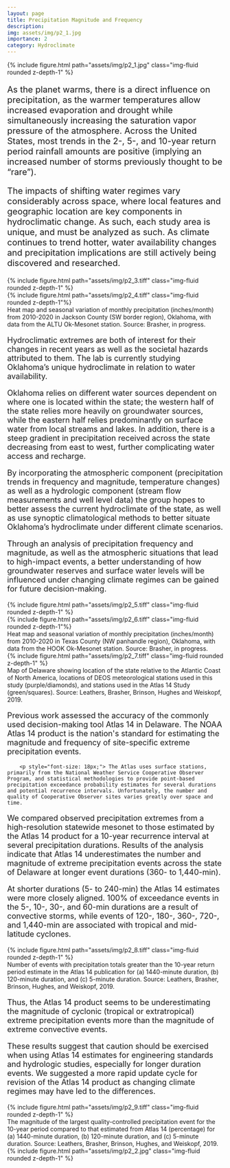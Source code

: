 ```yaml
---
layout: page
title: Precipitation Magnitude and Frequency
description: 
img: assets/img/p2_1.jpg
importance: 2
category: Hydroclimate
---
```


<div class="row">
    <div class="col-sm mt-3 mt-md-0 text-center">
        {% include figure.html path="assets/img/p2_1.jpg" class="img-fluid rounded z-depth-1" %}
    </div>
</div>

<p style="font-size: 20px;"> As the planet warms, there is a direct influence on precipitation, as the warmer temperatures allow increased evaporation and drought while simultaneously increasing the saturation vapor pressure of the atmosphere. Across the United States, most trends in the 2-, 5-, and 10-year return period rainfall amounts are positive (implying an increased number of storms previously thought to be “rare”). 
</p>

<p style="font-size: 20px;"> The impacts of shifting water regimes vary considerably across space, where local features and geographic location are key components in hydroclimatic change. As such, each study area is unique, and must be analyzed as such. As climate continues to trend hotter, water availability changes and precipitation implications are still actively being discovered and researched. 
</p>
        

<div class="row">
    <div class="col-sm mt-6 mt-md-0">
        {% include figure.html path="assets/img/p2_3.tiff" class="img-fluid rounded z-depth-1" %}
    </div>
    <div class="col-sm mt-6 mt-md-0">
        {% include figure.html path="assets/img/p2_4.tiff" class="img-fluid rounded z-depth-1"%}
    </div>
      <div class="caption">
            Heat map and seasonal variation of monthly precipitation (inches/month) from 2010-2020 in Jackson County (SW border region), Oklahoma, with data from the ALTU Ok-Mesonet station. Source: Brasher, in progress.
        </div>
</div>

<p style="font-size: 18px;"> Hydroclimatic extremes are both of interest for their changes in recent years as well as the societal hazards attributed to them. The lab is currently studying Oklahoma’s unique hydroclimate in relation to water availability.  
</p>
        
<p style="font-size: 18px;"> Oklahoma relies on different water sources dependent on where one is located within the state; the western half of the state relies more heavily on groundwater sources, while the eastern half relies predominantly on surface water from local streams and lakes. In addition, there is a steep gradient in precipitation received across the state decreasing from east to west, further complicating water access and recharge.
</p>

<p style="font-size: 18px;"> By incorporating the atmospheric component (precipitation trends in frequency and magnitude, temperature changes) as well as a hydrologic component (stream flow measurements and well level data) the group hopes to better assess the current hydroclimate of the state, as well as use synoptic climatological methods to better situate Oklahoma’s hydroclimate under different climate scenarios.
</p>

<p style="font-size: 18px;"> Through an analysis of precipitation frequency and magnitude, as well as the atmospheric situations that lead to high-impact events, a better understanding of how groundwater reserves and surface water levels will be influenced under changing climate regimes can be gained for future decision-making. 
</p> 


<div class="row">
    <div class="col-sm mt-6 mt-md-0">
        {% include figure.html path="assets/img/p2_5.tiff" class="img-fluid rounded z-depth-1" %}
    </div>
    <div class="col-sm mt-6 mt-md-0">
        {% include figure.html path="assets/img/p2_6.tiff" class="img-fluid rounded z-depth-1"%}
    </div>
      <div class="caption">
            Heat map and seasonal variation of monthly precipitation (inches/month) from 2010-2020 in Texas County (NW panhandle region), Oklahoma, with data from the HOOK Ok-Mesonet station. Source: Brasher, in progress.
        </div>
</div>

    
<div class="row">
    <div class="col-sm-6">
        {% include figure.html path="assets/img/p2_7.tiff" class="img-fluid rounded z-depth-1" %}
      <div class="caption">
            Map of Delaware showing location of the state relative to the Atlantic Coast of North America, locations of DEOS meteorological stations used in this study (purple/diamonds), and stations used in the Atlas 14 Study (green/squares). Source: Leathers, Brasher, Brinson, Hughes and Weiskopf, 2019. 
        </div>
     </div>
    <div class="col-sm-6">
        <p style="font-size: 18px;"> Previous work assessed the accuracy of the commonly used decision-making tool Atlas 14 in Delaware. The NOAA Atlas 14 product is the nation's standard for estimating the magnitude and frequency of site-specific extreme precipitation events. </p>
        
        <p style="font-size: 18px;"> The Atlas uses surface stations, primarily from the National Weather Service Cooperative Observer Program, and statistical methodologies to provide point-based precipitation exceedance probability estimates for several durations and potential recurrence intervals. Unfortunately, the number and quality of Cooperative Observer sites varies greatly over space and time. 
</p>
<p style="font-size: 18px;"> We compared observed precipitation extremes from a high-resolution statewide mesonet to those estimated by the Atlas 14 product for a 10-year recurrence interval at several precipitation durations. Results of the analysis indicate that Atlas 14 underestimates the number and magnitude of extreme precipitation events across the state of Delaware at longer event durations (360- to 1,440-min). 
</p>

<p style="font-size: 18px;"> At shorter durations (5- to 240-min) the Atlas 14 estimates were more closely aligned. 100% of exceedance events in the 5-, 10-, 30-, and 60-min durations are a result of convective storms, while events of 120-, 180-, 360-, 720-, and 1,440-min are associated with tropical and mid-latitude cyclones. 
</p>
    </div>



<div class="row">
    <div class="col-sm mt-3 mt-md-0 text-center">
        {% include figure.html path="assets/img/p2_8.tiff" class="img-fluid rounded z-depth-1" %}
    </div>
</div>
<div class="caption">
    Number of events with precipitation totals greater than the 10-year return period estimate in the Atlas 14 publication for (a) 1440-minute duration, (b) 120-minute duration, and (c) 5-minute duration. Source: Leathers, Brasher, Brinson, Hughes, and Weiskopf, 2019.
</div>


<p style="font-size: 18px;"> Thus, the Atlas 14 product seems to be underestimating the magnitude of cyclonic (tropical or extratropical) extreme precipitation events more than the magnitude of extreme convective events.
</p>

<p style="font-size: 18px;"> These results suggest that caution should be exercised when using Atlas 14 estimates for engineering standards and hydrologic studies, especially for longer duration events. We suggested a more rapid update cycle for revision of the Atlas 14 product as changing climate regimes may have led to the differences. 
</p>


<div class="row">
    <div class="col-sm mt-3 mt-md-0 text-center">
        {% include figure.html path="assets/img/p2_9.tiff" class="img-fluid rounded z-depth-1" %}
    </div>
</div>
<div class="caption">
    The magnitude of the largest quality-controlled precipitation event for the 10-year period compared to that estimated from Atlas 14 (percentage) for (a) 1440-minute duration, (b) 120-minute duration, and (c) 5-minute duration. Source: Leathers, Brasher, Brinson, Hughes, and Weiskopf, 2019.
</div>

<div class="row">
    <div class="col-sm mt-3 mt-md-0 text-center">
        {% include figure.html path="assets/img/p2_2.jpg" class="img-fluid rounded z-depth-1" %}
    </div>
</div>



